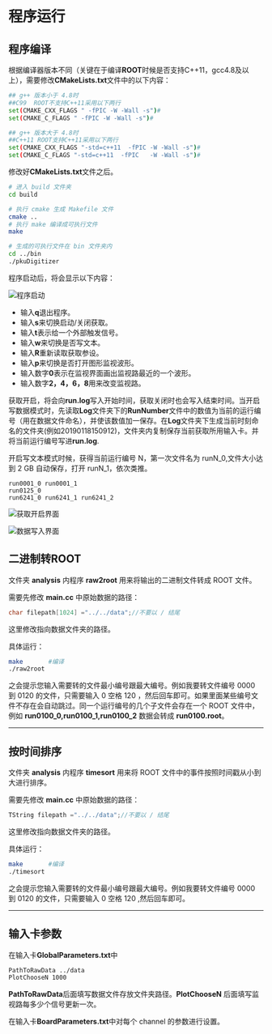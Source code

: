 <!-- RUNNING.md --- 
;; 
;; Description: 
;; Author: Hongyi Wu(吴鸿毅)
;; Email: wuhongyi@qq.com 
;; Created: 五 1月 18 15:01:28 2019 (+0800)
;; Last-Updated: 六 1月 19 13:59:30 2019 (+0800)
;;           By: Hongyi Wu(吴鸿毅)
;;     Update #: 9
;; URL: http://wuhongyi.cn -->

# 程序运行

<!-- toc -->

## 程序编译

根据编译器版本不同（关键在于编译**ROOT**时候是否支持C++11，gcc4.8及以上），需要修改**CMakeLists.txt**文件中的以下内容：

```bash
## g++ 版本小于 4.8时
##C99  ROOT不支持C++11采用以下两行
set(CMAKE_CXX_FLAGS " -fPIC -W -Wall -s")#
set(CMAKE_C_FLAGS " -fPIC -W -Wall -s")#

## g++ 版本大于 4.8时
##C++11 ROOT支持C++11采用以下两行
set(CMAKE_CXX_FLAGS "-std=c++11  -fPIC -W -Wall -s")#
set(CMAKE_C_FLAGS "-std=c++11  -fPIC   -W -Wall -s")#
```

修改好**CMakeLists.txt**文件之后。

```bash
# 进入 build 文件夹
cd build

# 执行 cmake 生成 Makefile 文件
cmake ..
# 执行 make 编译成可执行文件
make

# 生成的可执行文件在 bin 文件夹内
cd ../bin
./pkuDigitizer
```


程序启动后，将会显示以下内容：

![程序启动](/img/dgtzinit.png)

- 输入**q**退出程序。
- 输入**s**来切换启动/关闭获取。
- 输入**t**表示给一个外部触发信号。
- 输入**w**来切换是否写文本。
- 输入**R**重新读取获取参设。
- 输入**p**来切换是否打开图形监视波形。
- 输入数字**0**表示在监视界面画出监视路最近的一个波形。
- 输入数字**2，4，6，8**用来改变监视路。

获取开启，将会向**run.log**写入开始时间，获取关闭时也会写入结束时间。当开启写数据模式时，先读取**Log**文件夹下的**RunNumber**文件中的数值为当前的运行编号（用在数据文件命名），并使该数值加一保存。在**Log**文件夹下生成当前时刻命名的文件夹(例如20190118150912)，文件夹内复制保存当前获取所用输入卡。并将当前运行编号写进**run.log**.

开启写文本模式时候，获得当前运行编号 N，第一次文件名为 runN\_0,文件大小达到 2 GB 自动保存，打开 runN\_1，依次类推。

```
run0001_0 run0001_1
run0125_0
run6241_0 run6241_1 run6241_2
```

![获取开启界面](/img/dgtzstart.png)

![数据写入界面](/img/dgtzwrite.png)

<!-- ![在线监视与数据写入界面](/img/dgtzplot.png) -->

## 二进制转ROOT

文件夹 **analysis** 内程序 **raw2root** 用来将输出的二进制文件转成 ROOT 文件。

需要先修改 **main.cc** 中原始数据的路径：

```cpp
char filepath[1024] ="../../data";//不要以 / 结尾
```

这里修改指向数据文件夹的路径。

具体运行：

```bash
make       #编译
./raw2root
```

之会提示您输入需要转的文件最小编号跟最大编号。例如我要转文件编号 0000 到 0120 的文件，只需要输入 0 空格 120 ，然后回车即可。如果里面某些编号文件不存在会自动跳过。同一个运行编号的几个子文件会存在一个 ROOT 文件中，例如 **run0100_0,run0100_1,run0100_2** 数据会转成 **run0100.root**。

----

## 按时间排序

文件夹 **analysis** 内程序 **timesort** 用来将 ROOT 文件中的事件按照时间戳从小到大进行排序。

需要先修改 **main.cc** 中原始数据的路径：

```cpp
TString filepath ="../../data";//不要以 / 结尾
```

这里修改指向数据文件夹的路径。

具体运行：

```bash
make       #编译
./timesort
```

之会提示您输入需要转的文件最小编号跟最大编号。例如我要转文件编号 0000 到 0120 的文件，只需要输入 0 空格 120 ,然后回车即可。

----

## 输入卡参数

在输入卡**GlobalParameters.txt**中

```bash
PathToRawData ../data
PlotChooseN 1000
```

**PathToRawData**后面填写数据文件存放文件夹路径。**PlotChooseN** 后面填写监视路每多少个信号更新一次。


在输入卡**BoardParameters.txt**中对每个 channel 的参数进行设置。



<!-- RUNNING.md ends here -->
